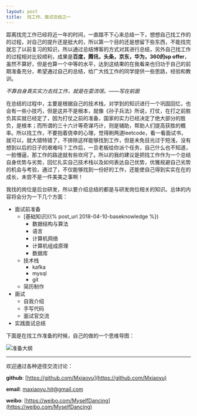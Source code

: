 ```yaml
---
layout: post
title:  找工作、面试总结之一
---
```

距离找完工作已经将近一年的时间，一直踏不下心来总结一下，想想自己找工作的的过程，对自己的提升还是挺大的，所以第一个目的还是想留下些东西，不能找完就忘了以前复习的知识，所以通过总结博客的方式对其进行总结，另外自己找工作的过程相对比较顺利，成果是**百度，腾讯，头条，京东，华为，360的sp offer**，虽然不算好，但是也算一个中等的水平，达到这结果的在我看来也归功于自己的前期准备充分，希望通过自己的总结，给广大找工作的同学提供一些思路，经验和教训。

*不靠自身真实实力去找工作，就是在耍流氓。——写在前面*

在总结的过程中，主要是根据自己的技术栈，对学到的知识进行一个巩固回忆，也会有一些小技巧，但是这并不是根本，就像《孙子兵法》所说，打仗，在打之前胜负其实就已经定了，因为打仗之前的准备，国家的实力已经决定了绝大部分的胜负，是根本；而所谓的三十六计等奇谋巧计，则是辅助，帮助人们提高获胜的概率。所以找工作，不要抱着侥幸的心理，觉得刷两道leetcode，看一看面试书，就可以，就大错特错了，不排除这样能够找到工作，但是未免目光过于短浅，没有想到以后的日子的艰难吗？工作后，一旦老板给你派个任务，自己什么也不知道，一脸懵逼，那工作的路途就有些坎坷了。所以的我的建议是把找工作作为一个总结自身优势与劣势，回忆扎实自己技术栈以及如何表达自己优势，优雅规避自己劣势的机会与考验，通过了，不仅能够找到一份好的工作，还能使自己得到实实在在的成长，未尝不是一件美美之事啊！

我找的岗位是后台研发，所以要介绍总结的都是与研发岗位相关的知识。总体的内容将会分为一下几个方面：

* 面试前准备
    * [基础知识]({% post_url 2018-04-10-baseknowledge %})
        * 数据结构与算法
        * 语言
        * 计算机网络
        * 计算机组成原理
        * 数据库
    * 技术栈
        * kafka
        * mysql
        * git
    * 简历制作
* 面试
    * 自我介绍
    * 手写代码
    * 面试官交流
* 实践面试总结

下面是在找工作准备的时候，自己的做的一个思维导图：

![准备大纲](https://thumbnail10.baidupcs.com/thumbnail/8315ed499bad023c7e33683a533a988f?fid=2468856221-250528-628810891297386&rt=pr&sign=FDTAER-DCb740ccc5511e5e8fedcff06b081203-f%2f1iYMnG6zWs%2fMH3kiVAw8%2bDQ%2fU%3d&expires=8h&chkbd=0&chkv=0&dp-logid=2312343617053216837&dp-callid=0&time=1523347200&size=c10000_u10000&quality=90&vuk=2468856221&ft=image)


----------------------------------------

欢迎通过各种途径交流讨论：

**github**: [https://github.com/Mxiaoyu](https://github.com/Mxiaoyu)

**email**: maxiaoyu.hit@gmail.com

**weibo**: [https://weibo.com/MyselfDancing](https://weibo.com/MyselfDancing)
